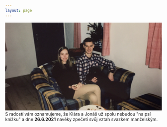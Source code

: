 ```yaml
---
layout: page
---
```

![](/images/jonasklara.png)
S radostí vám oznamujeme, že Klára a Jonáš už spolu nebudou "na psí knížku" a dne **26.6.2021** navěky zpečetí svůj vztah svazkem manželským. 
